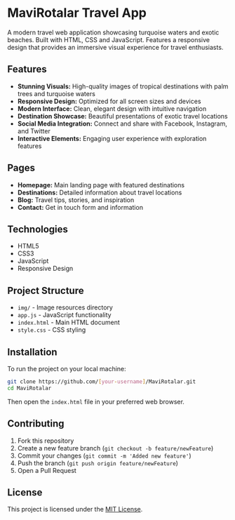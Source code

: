 # MaviRotalar Travel App

A modern travel web application showcasing turquoise waters and exotic beaches. Built with HTML, CSS and JavaScript. Features a responsive design that provides an immersive visual experience for travel enthusiasts.

## Features
- **Stunning Visuals:** High-quality images of tropical destinations with palm trees and turquoise waters
- **Responsive Design:** Optimized for all screen sizes and devices
- **Modern Interface:** Clean, elegant design with intuitive navigation
- **Destination Showcase:** Beautiful presentations of exotic travel locations
- **Social Media Integration:** Connect and share with Facebook, Instagram, and Twitter
- **Interactive Elements:** Engaging user experience with exploration features

## Pages
- **Homepage:** Main landing page with featured destinations
- **Destinations:** Detailed information about travel locations
- **Blog:** Travel tips, stories, and inspiration
- **Contact:** Get in touch form and information

## Technologies
- HTML5
- CSS3
- JavaScript
- Responsive Design

## Project Structure
- `img/` - Image resources directory
- `app.js` - JavaScript functionality
- `index.html` - Main HTML document
- `style.css` - CSS styling

## Installation
To run the project on your local machine:
```bash
git clone https://github.com/[your-username]/MaviRotalar.git
cd MaviRotalar
```
Then open the `index.html` file in your preferred web browser.

## Contributing
1. Fork this repository
2. Create a new feature branch (`git checkout -b feature/newFeature`)
3. Commit your changes (`git commit -m 'Added new feature'`)
4. Push the branch (`git push origin feature/newFeature`)
5. Open a Pull Request

## License
This project is licensed under the [MIT License](LICENSE).
